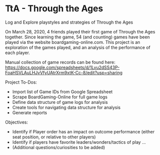 # TtA - Through the Ages
Log and Explore playstyles and strategies of Through the Ages

On March 28, 2020, 4 friends played their first game of Through the Ages together. Since learning the game, 54 (and counting) games have been played via the website boardgaming-online.com. This project is an exploration of the games played, and an analysis of the performance of each player.

Manual collection of game records can be found here: https://docs.google.com/spreadsheets/d/1Lvu2dSS43P-FoaHSVLAuLHJvVfyUAtrXrm9xtK-Cc-8/edit?usp=sharing


Project To-Dos:
- Import list of Game IDs from Google Spreadsheet
- Scrape BoardGaming-Online for full game logs
- Define data structure of game logs for analysis
- Create tools for navigating data structure for analysis
- Generate reports

Objectives:
- Identify if Player order has an impact on outcome performance (either seat position, or relative to other players)
- Identify if players have favorite leaders/wonders/tactics of play
...
- (Additional questions/curiosities to be added)
